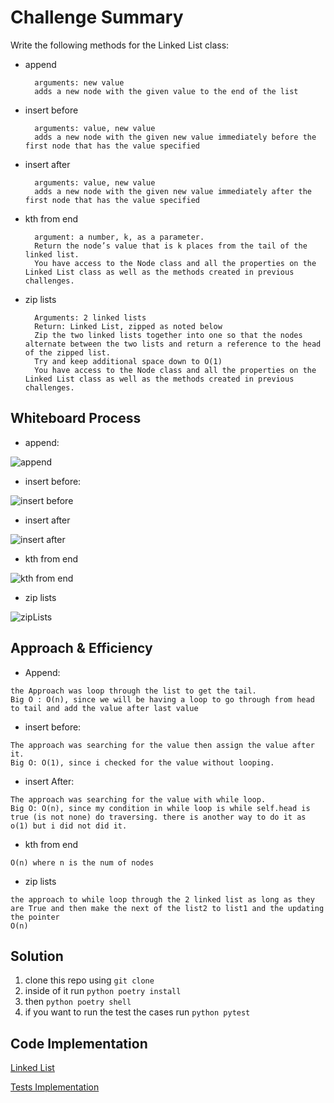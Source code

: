 # Challenge Summary

Write the following methods for the Linked List class:

- append

        arguments: new value
        adds a new node with the given value to the end of the list  
- insert before

        arguments: value, new value
        adds a new node with the given new value immediately before the first node that has the value specified
- insert after

        arguments: value, new value
        adds a new node with the given new value immediately after the first node that has the value specified
        
- kth from end

        argument: a number, k, as a parameter.
        Return the node’s value that is k places from the tail of the linked list.
        You have access to the Node class and all the properties on the Linked List class as well as the methods created in previous               challenges.


- zip lists
    
        Arguments: 2 linked lists
        Return: Linked List, zipped as noted below
        Zip the two linked lists together into one so that the nodes alternate between the two lists and return a reference to the head of the zipped list.
        Try and keep additional space down to O(1)
        You have access to the Node class and all the properties on the Linked List class as well as the methods created in previous challenges.

## Whiteboard Process

- append:

![append](https://github.com/QamarAlkhatib/data-structures-and-algorithms-401/blob/main/code401/Singly-Linked-Lists/append.png?raw=true)

- insert before:

![insert before](https://github.com/QamarAlkhatib/data-structures-and-algorithms-401/blob/main/code401/Singly-Linked-Lists/insert_before.png?raw=true)

- insert after

![insert after](https://github.com/QamarAlkhatib/data-structures-and-algorithms-401/blob/main/code401/Singly-Linked-Lists/insert_after.png?raw=true)

- kth from end

![kth from end](https://github.com/QamarAlkhatib/data-structures-and-algorithms-401/blob/main/code401/Singly-Linked-Lists/kth_from_end.png?raw=true)

- zip lists
    
![zipLists](https://github.com/QamarAlkhatib/data-structures-and-algorithms-401/blob/main/code401/Singly-Linked-Lists/ll_zip.png?raw=true)


## Approach & Efficiency

- Append:

```
the Approach was loop through the list to get the tail.
Big O : O(n), since we will be having a loop to go through from head to tail and add the value after last value
```

- insert before:
```
The approach was searching for the value then assign the value after it.
Big O: O(1), since i checked for the value without looping.
```
- insert After:
```
The approach was searching for the value with while loop.
Big O: O(n), since my condition in while loop is while self.head is true (is not none) do traversing. there is another way to do it as o(1) but i did not did it.
```

- kth from end
```
O(n) where n is the num of nodes

````

- zip lists

```
the approach to while loop through the 2 linked list as long as they are True and then make the next of the list2 to list1 and the updating the pointer 
O(n)
```

## Solution

1. clone this repo using ```git clone```
2. inside of it run ```python poetry install```
3. then ```python poetry shell```
4. if you want to run the test the cases run ```python pytest```

## Code Implementation

[Linked List](https://github.com/QamarAlkhatib/data-structures-and-algorithms-401/blob/main/code401/Singly-Linked-Lists/single-linked-list/single_linked_list/linked_list.py)

[Tests Implementation](https://github.com/QamarAlkhatib/data-structures-and-algorithms-401/blob/main/code401/Singly-Linked-Lists/single-linked-list/tests/test_single_linked_list.py)

